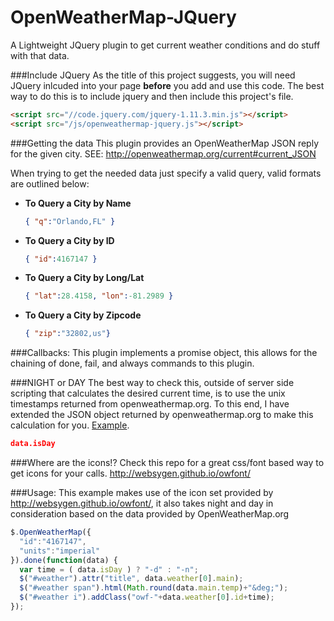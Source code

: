 # OpenWeatherMap-JQuery
A Lightweight JQuery plugin to get current weather conditions and do stuff with that data.

###Include JQuery
As the title of this project suggests, you will need JQuery inlcuded into your page **before**
you add and use this code. The best way to do this is to include jquery and then include this
project's file.
```html
<script src="//code.jquery.com/jquery-1.11.3.min.js"></script>
<script src="/js/openweathermap-jquery.js"></script>
```

###Getting the data
This plugin provides an OpenWeatherMap JSON reply for the given city.
SEE: http://openweathermap.org/current#current_JSON

When trying to get the needed data just specify a valid query, valid formats are outlined below:

* **To Query a City by Name**
  ```json
  { "q":"Orlando,FL" }
  ```

* **To Query a City by ID**
  ```json
  { "id":4167147 }
  ```

* **To Query a City by Long/Lat**
  ```json
  { "lat":28.4158, "lon":-81.2989 }
  ```

* **To Query a City by Zipcode**
  ```json
  { "zip":"32802,us"}
  ```

###Callbacks:
This plugin implements a promise object, this allows for the chaining of done, fail, and always
commands to this plugin.


###NIGHT or DAY
The best way to check this, outside of server side scripting that calculates the desired current time,
is to use the unix timestamps returned from openweathermap.org. To this end, I have extended the JSON
object returned by openweathermap.org to make this calculation for you. [Example](#usage).
```json
data.isDay
```


###Where are the icons!?
Check this repo for a great css/font based way to get icons for your calls.
http://websygen.github.io/owfont/

###Usage:
This example makes use of the icon set provided by http://websygen.github.io/owfont/, it also takes
night and day in consideration based on the data provided by OpenWeatherMap.org

```javascript
$.OpenWeatherMap({
  "id":"4167147",
  "units":"imperial"
}).done(function(data) {
  var time = ( data.isDay ) ? "-d" : "-n";
  $("#weather").attr("title", data.weather[0].main);
  $("#weather span").html(Math.round(data.main.temp)+"&deg;");
  $("#weather i").addClass("owf-"+data.weather[0].id+time);
});
```